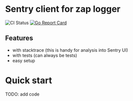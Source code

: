 # Sentry client for zap logger

![CI Status](https://github.com/gebv/zapsentry/workflows/Go/badge.svg)
[![Go Report Card](https://goreportcard.com/badge/github.com/gebv/zapsentry)](https://goreportcard.com/report/github.com/gebv/zapsentry)

## Features

* with stacktrace (this is handy for analysis into Sentry UI)
* with tests (can always be tests)
* easy setup

# Quick start

TODO: add code
